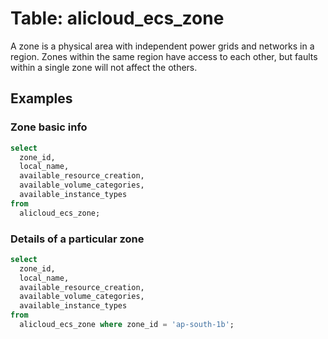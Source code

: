 # Table: alicloud_ecs_zone

A zone is a physical area with independent power grids and networks in a region.
Zones within the same region have access to each other, but faults within a single zone will not affect the others.

## Examples

### Zone basic info

```sql
select
  zone_id,
  local_name,
  available_resource_creation,
  available_volume_categories,
  available_instance_types
from
  alicloud_ecs_zone;
```

### Details of a particular zone

```sql
select
  zone_id,
  local_name,
  available_resource_creation,
  available_volume_categories,
  available_instance_types
from
  alicloud_ecs_zone where zone_id = 'ap-south-1b';
```